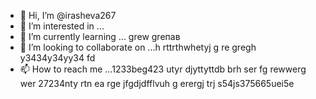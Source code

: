 - 👋 Hi, I’m @irasheva267
- 👀 I’m interested in ...
- 🌱 I’m currently learning ... grew greпав
- 💞️ I’m looking to collaborate on ...h rttrthwhetyj g re gregh y3434y34yy34  fd
- 📫 How to reach me ...1233beg423 utyr djyttyttdb  brh ser fg rewwerg wer
27234nty rtn ea rge jfgdjdfflvuh g erergj trj s54js375665uei5e
<!---a resdfsd
irasheva267/irasheva267 is a ✨ special ✨ repository because its `README.md` (this file) appears on your GitHub profilg reerge.
You can click the Preview link to take a look at your changes.
--->
